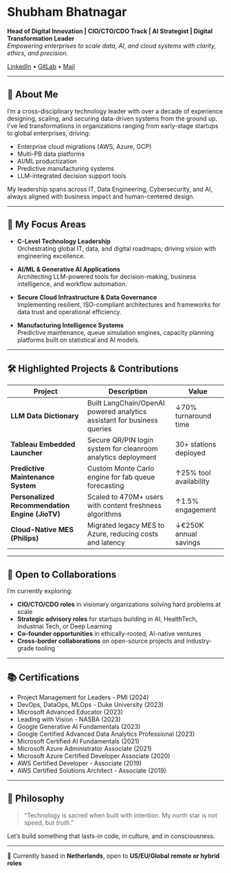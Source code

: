 # Shubham Bhatnagar
**Head of Digital Innovation | CIO/CTO/CDO Track | AI Strategist | Digital Transformation Leader**  
_Empowering enterprises to scale data, AI, and cloud systems with clarity, ethics, and precision._

[LinkedIn](https://www.linkedin.com/in/bhatnagarshubham) • [GitLab](https://gitlab.com/bhatnagarshubham78) • 
[Mail](mailto:bhatnagarshubham78@gmail.com)

---

## 👤 About Me

I’m a cross-disciplinary technology leader with over a decade of experience designing, scaling, and securing data-driven systems from the ground up. I've led transformations in organizations ranging from early-stage startups to global enterprises, driving:
- Enterprise cloud migrations (AWS, Azure, GCP)
- Multi-PB data platforms
- AI/ML productization
- Predictive manufacturing systems
- LLM-integrated decision support tools

My leadership spans across IT, Data Engineering, Cybersecurity, and AI, always aligned with business impact and human-centered design.

---

## 🧠 My Focus Areas

- **C-Level Technology Leadership**  
  Orchestrating global IT, data, and digital roadmaps; driving vision with engineering excellence.

- **AI/ML & Generative AI Applications**  
  Architecting LLM-powered tools for decision-making, business intelligence, and workflow automation.

- **Secure Cloud Infrastructure & Data Governance**  
  Implementing resilient, ISO-compliant architectures and frameworks for data trust and operational efficiency.

- **Manufacturing Intelligence Systems**  
  Predictive maintenance, queue simulation engines, capacity planning platforms built on statistical and AI models.

---

## 🛠️ Highlighted Projects & Contributions

| Project | Description | Value |
|--------|-------------|--------|
| **LLM Data Dictionary** | Built LangChain/OpenAI powered analytics assistant for business queries | ↓70% turnaround time |
| **Tableau Embedded Launcher** | Secure QR/PIN login system for cleanroom analytics deployment | 30+ stations deployed |
| **Predictive Maintenance System** | Custom Monte Carlo engine for fab queue forecasting | ↑25% tool availability |
| **Personalized Recommendation Engine (JioTV)** | Scaled to 470M+ users with content freshness algorithms | ↑1.5% engagement |
| **Cloud-Native MES (Philips)** | Migrated legacy MES to Azure, reducing costs and latency | ↓€250K annual savings |

---

## 💼 Open to Collaborations

I’m currently exploring:
- **CIO/CTO/CDO roles** in visionary organizations solving hard problems at scale
- **Strategic advisory roles** for startups building in AI, HealthTech, Industrial Tech, or Deep Learning
- **Co-founder opportunities** in ethically-rooted, AI-native ventures
- **Cross-border collaborations** on open-source projects and industry-grade tooling

---

## 📚 Certifications

- Project Management for Leaders - PMI (2024)  
- DevOps, DataOps, MLOps - Duke University (2023)  
- Microsoft Advanced Educator  (2023)
- Leading with Vision - NASBA (2023)
- Google Generative AI Fundamentals (2023)
- Google Certified Advanced Data Analytics Professional (2023)
- Microsoft Certified AI Fundamentals (2021)
- Microsoft Azure Administrator Associate (2021)
- Microsoft Azure Certified Developer Associate (2020)
- AWS Certified Developer - Associate (2019)
- AWS Certified Solutions Architect - Associate (2019)

---

## 🧬 Philosophy

> “Technology is sacred when built with intention. My north star is not speed, but *truth*.”

Let’s build something that lasts-in code, in culture, and in consciousness.

---

📍 Currently based in **Netherlands**, open to **US/EU/Global remote or hybrid roles**
